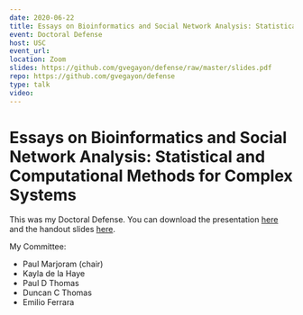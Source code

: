 ```yaml
---
date: 2020-06-22
title: Essays on Bioinformatics and Social Network Analysis: Statistical and Computational Methods for Complex Systems
event: Doctoral Defense
host: USC
event_url: 
location: Zoom
slides: https://github.com/gvegayon/defense/raw/master/slides.pdf
repo: https://github.com/gvegayon/defense
type: talk
video:
---
```


# Essays on Bioinformatics and Social Network Analysis: Statistical and Computational Methods for Complex Systems

This was my Doctoral Defense. You can download the presentation [here](https://github.com/gvegayon/defense/raw/master/slides.pdf) and the handout slides [here](https://github.com/gvegayon/defense/raw/master/slides-handout.pdf).

My Committee:

- Paul Marjoram (chair)
- Kayla de la Haye
- Paul D Thomas
- Duncan C Thomas
- Emilio Ferrara
